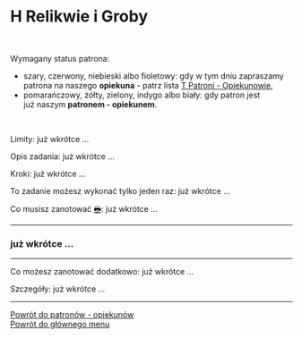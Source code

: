 # <span class="status status-list"><span class="status status-list">H</span> Relikwie i Groby</span>
<br />

<span class="status status-title">Wymagany status patrona:</span>
- <span class="status status-gray">szary</span>, <span class="status status-red">czerwony</span>, <span class="status status-blue">niebieski</span> albo <span class="status status-violet">fioletowy</span>: gdy w tym dniu zapraszamy patrona na naszego **opiekuna** - patrz lista [<span class="status status-list"><span class="status status-yellow">T</span> Patroni - Opiekunowie</span>](patroni_opiekunowie.md),
- <span class="status status-orange">pomarańczowy</span>, <span class="status status-yellow">żółty</span>, <span class="status status-green">zielony</span>, <span class="status status-indigo">indygo</span> albo <span class="status status-white">biały</span>: gdy patron jest już naszym **patronem - opiekunem**.
<br />

<span class="status status-title">Limity:</span> już wkrótce ...
<br />

<span class="status status-title">Opis zadania:</span> już wkrótce ...
<br />

<span class="status status-title">Kroki:</span> już wkrótce ...
<br />

<span class="status status-title">To zadanie możesz wykonać tylko jeden raz:</span> już wkrótce ...
<br />

<span class="status status-title">Co musisz zanotować [🖶](wszystkie_materialy_do_pobrania.md#relikwie-i-groby):</span> już wkrótce ...
<br />

---
### <div class="colored centered">już wkrótce ...</div>

---
<span class="status status-title">Co możesz zanotować dodatkowo:</span> już wkrótce ...

<span class="status status-title">Szczegóły:</span> już wkrótce ...

---
[Powrót do patronów - opiekunów](patroni_opiekunowie.md)  
[Powrót do głównego menu](index.md)
